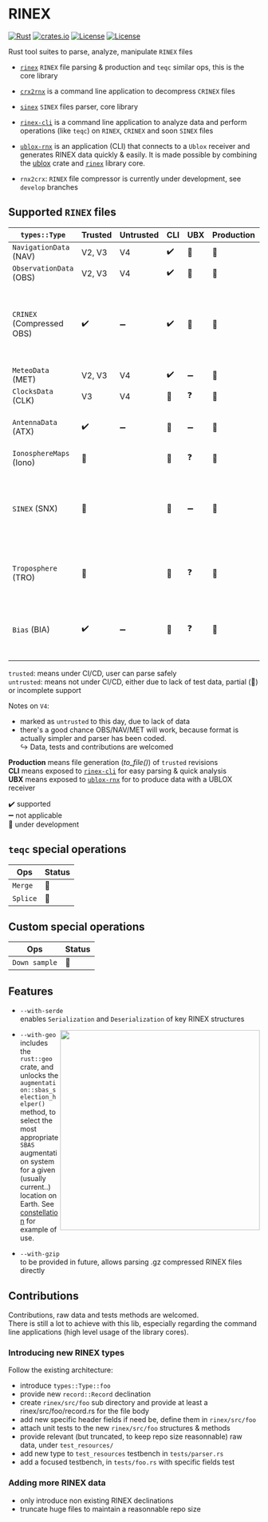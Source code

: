 RINEX 
=====

[![Rust](https://github.com/gwbres/rinex/actions/workflows/rust.yml/badge.svg)](https://github.com/gwbres/rinex/actions/workflows/rust.yml)
[![crates.io](https://docs.rs/rinex/badge.svg)](https://docs.rs/rinex/badge.svg)
[![License](https://img.shields.io/badge/license-Apache%202.0-blue?style=flat-square)](https://github.com/gwbres/rinex/blob/main/LICENSE-APACHE)
[![License](https://img.shields.io/badge/license-MIT-blue?style=flat-square)](https://github.com/gwbres/rinex/blob/main/LICENSE-MIT) 


Rust tool suites to parse, analyze, manipulate `RINEX` files

* [`rinex`](rinex/) `RINEX` file parsing & production and `teqc` similar ops, 
this is the core library

* [`crx2rnx`](crx2rnx/) is a command line application to decompress `CRINEX` files

* [`sinex`](sinex/) `SINEX` files parser, core library

* [`rinex-cli`](rinex-cli/) is a command line application
to analyze data and perform operations (like `teqc`) on `RINEX`, `CRINEX` 
and soon `SINEX` files

* [`ublox-rnx`](ublox-rnx) is an application (CLI) that connects to a `Ublox`
receiver and generates RINEX data quickly & easily.
It is made possible by combining the [ublox](https://github.com/lkolbly/ublox) crate
and [`rinex`](rinex/) library core.

* `rnx2crx`: `RINEX` file compressor is currently under development,
see `develop` branches

## Supported `RINEX` files

| `types::Type`            | Trusted           | Untrusted          | CLI                    | UBX                  | Production    |          Notes          |
|--------------------------|-------------------|--------------------|------------------------|----------------------|---------------|-------------------------
| `NavigationData` (NAV)   | V2, V3            |   V4               |  :heavy_check_mark:    | :construction:       |:construction: |                         |
| `ObservationData` (OBS)  | V2, V3            |   V4               |  :heavy_check_mark:    | :construction:       |:construction: |                          |
| `CRINEX` (Compressed OBS)| :heavy_check_mark:| :heavy_minus_sign: |  :heavy_check_mark:    | :construction:       |:construction: |  `.XXX.gz` data cannot be understood, user must manualy uncompress to `.XXX` first |
| `MeteoData` (MET)        | V2, V3            |   V4               |  :heavy_check_mark:    | :heavy_minus_sign:   |:construction: |                          |  
| `ClocksData` (CLK)       | V3                |   V4               |  :construction:        | :question:           |:construction: |                          |
| `AntennaData` (ATX)      | :heavy_check_mark:| :heavy_minus_sign: |  :construction:        | :heavy_minus_sign:   |:construction: | `ATX` records are not `epochs` iterable                         |
| `IonosphereMaps` (Iono)  | :construction:    |                    |  :construction:        | :question:           |:construction: |                          |
| `SINEX` (SNX)            | :construction:    |                    |  :construction:        | :heavy_minus_sign:   |:construction: |   `SINEX` are special `RINEX`, they are managed by a dedicated <br /> [`core library`](sinex/) |
| `Troposphere` (TRO)      | :construction:    |                    |  :construction:        | :question:           |:construction: |   `Troposphere` are one possible SINEX declination |
| `Bias` (BIA)             | :heavy_check_mark:| :heavy_minus_sign: |  :construction:        | :question:           |:construction: |   `Bias` solutions are one possible SINEX declination |

`trusted`: means under CI/CD, user can parse safely   
`untrusted`: means not under CI/CD, either due to lack of test data, partial (:construction:) or incomplete support   

Notes on `V4`: 
- marked as `untrusted` to this day, due to lack of data
- there's a good chance OBS/NAV/MET will work, because format is actually simpler
and parser has been coded.  
:arrow_right_hook: Data, tests and contributions are welcomed

**Production** means file generation (_to_file()_) of `trusted` revisions  
**CLI** means exposed to [`rinex-cli`](rinex-cli/) for easy parsing & quick analysis  
**UBX** means exposed to [`ublox-rnx`](ublox-rnx/) for to produce data with a UBLOX receiver  

:heavy_check_mark: supported   
:heavy_minus_sign: not applicable   
:construction: under development  


## `teqc` special operations

| Ops      | Status          | 
|----------|-----------------|
| `Merge` | :construction:   |
| `Splice` | :construction:  | 

## Custom special operations

| Ops           | Status          | 
|---------------|-----------------|
| `Down sample` | :construction:  |

## Features

* `--with-serde`   
enables `Serialization` and `Deserialization` of key RINEX structures

<img align="right" width="400" src="https://upload.wikimedia.org/wikipedia/commons/4/46/SBAS_Service_Areas.png">

* `--with-geo`   
includes the `rust::geo` crate, 
and unlocks the    
`augmentation::sbas_selection_helper()` method,
to select the most appropriate `SBAS` augmentation system for
a given (usually current..) location on Earth.
See [constellation](doc/constellation.md) for example of use.

* `--with-gzip`  
to be provided in future, allows parsing .gz compressed RINEX files directly

## Contributions

Contributions, raw data and tests methods are welcomed.  
There is still a lot to achieve with this lib, especially regarding the command line applications (high level usage of the library cores).

### Introducing new RINEX types

Follow the existing architecture:

* introduce `types::Type::foo`
* provide new `record::Record` declination
* create `rinex/src/foo` sub directory and provide at least a rinex/src/foo/record.rs for the file body
* add new specific header fields if need be, define them in `rinex/src/foo`
* attach unit tests to the new `rinex/src/foo` structures & methods
* provide relevant (but truncated, to keep repo size reasonnable) raw data, under `test_resources/`
* add new type to `test_resources` testbench in `tests/parser.rs`
* add a focused testbench, in `tests/foo.rs` with specific fields test

### Adding more RINEX data

* only introduce non existing RINEX declinations
* truncate huge files to maintain a reasonnable repo size 
